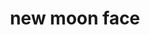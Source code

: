 ---
layout: travel&places
title: new moon face
emoji: new_moon_face
permalink: 🌚.html
image: assets/img/3moji/new_moon_face.png
---